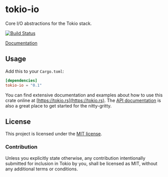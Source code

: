 # tokio-io

Core I/O abstractions for the Tokio stack.

[![Build Status](https://travis-ci.org/tokio-rs/tokio-io.svg?branch=master)](https://travis-ci.org/tokio-rs/tokio-io)

[Documentation](https://docs.rs/tokio-io/0.1.12/tokio_io)

## Usage

Add this to your `Cargo.toml`:

```toml
[dependencies]
tokio-io = "0.1"
```

You can find extensive documentation and examples about how to use this crate
online at [https://tokio.rs](https://tokio.rs). The [API
documentation](https://docs.rs/tokio-io) is also a great place to get started
for the nitty-gritty.

## License

This project is licensed under the [MIT license](LICENSE).

### Contribution

Unless you explicitly state otherwise, any contribution intentionally submitted
for inclusion in Tokio by you, shall be licensed as MIT, without any additional
terms or conditions.
